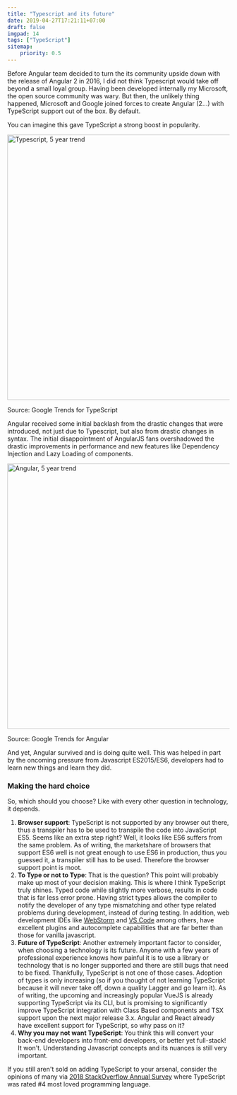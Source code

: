 ```yaml
---
title: "Typescript and its future"
date: 2019-04-27T17:21:11+07:00
draft: false
imgpad: 14
tags: ["TypeScript"]
sitemap:
    priority: 0.5
---
```


Before Angular team decided to turn the its community upside down with the release of Angular 2 in 2016, I did not think Typescript would take off beyond a small loyal group. Having been developed internally my Microsoft, the open source community was wary. But then, the unlikely thing happened, Microsoft and Google joined forces to create Angular (2...) with TypeScript support out of the box. By default. 

You can imagine this gave TypeScript a strong boost in popularity. 
<p>
    <img alt="Typescript, 5 year trend" src="../img/typescript-future/typescript-trend.png" style="width:600px; display: block; padding: {{ .params.imgpad }}">
    <div>Source: Google Trends for TypeScript</div>
</p>

Angular received some initial backlash from the drastic changes that were introduced, not just due to Typescript, but also from drastic changes in syntax. The initial disappointment of AngularJS fans overshadowed the drastic improvements in performance and new features like Dependency Injection and Lazy Loading of components. 
<p>
    <img alt="Angular, 5 year trend" src="../img/typescript-future/angular-trend.png" style="width:600px; display: block; padding: {{ .params.imgpad }}">
    <div>Source: Google Trends for Angular</div>
</p>

And yet, Angular survived and is doing quite well. This was helped in part by the oncoming pressure from Javascript ES2015/ES6, developers had to learn new things and learn they did. 

### Making the hard choice

So, which should you choose? Like with every other question in technology, it depends. 

1. **Browser support**: TypeScript is not supported by any browser out there, thus a transpiler has to be used to transpile the code into JavaScript ES5. Seems like an extra step right? Well, it looks like ES6 suffers from the same problem. As of writing, the marketshare of browsers that support ES6 well is not great enough to use ES6 in production, thus you guessed it, a transpiler still has to be used. Therefore the browser support point is moot.
2. **To Type or not to Type**: That is the question? This point will probably make up most of your decision making. This is where I think TypeScript truly shines. Typed code while slightly more verbose, results in code that is far less error prone. Having strict types allows the compiler to notify the developer of any type mismatching and other type related problems during development, instead of during testing. In addition, web development IDEs like [WebStorm](https://www.jetbrains.com/webstorm/) and [VS Code](https://code.visualstudio.com/) among others, have excellent plugins and autocomplete capabilities that are far better than those for vanilla javascript. 
3. **Future of TypeScript**: Another extremely important factor to consider, when choosing a technology is its future. Anyone with a few years of professional experience knows how painful it is to use a library or technology that is no longer supported and there are still bugs that need to be fixed. Thankfully, TypeScript is not one of those cases. Adoption of types is only increasing (so if you thought of not learning TypeScript because it will never take off, down a quality Lagger and go learn it). As of writing, the upcoming and increasingly popular VueJS is already supporting TypeScript via its CLI, but is promising to significantly improve TypeScript integration with Class Based components and TSX support upon the next major release 3.x. Angular and React already have excellent support for TypeScript, so why pass on it?
4. **Why you may not want TypeScript**: You think this will convert your back-end developers into front-end developers, or better yet full-stack! It won't. Understanding Javascript concepts and its nuances is still very important.

If you still aren't sold on adding TypeScript to your arsenal, consider the opinions of many via [2018 StackOverflow Annual Survey](https://insights.stackoverflow.com/survey/2018#most-loved-dreaded-and-wanted) where TypeScript was rated #4 most loved programming language. 

